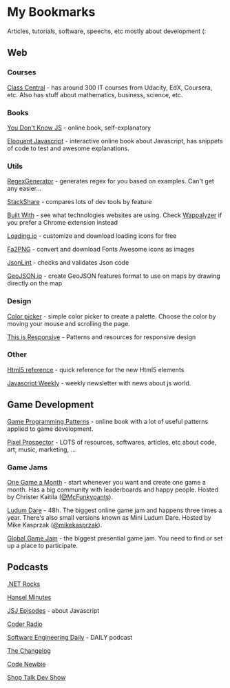 # My Bookmarks
Articles, tutorials, software, speechs, etc mostly about development (:


## Web

### Courses

[Class Central](https://www.class-central.com/courses/selfpaced?subject=cs%2Cprogramming-and-software-development) - has around 300 IT courses from Udacity, EdX, Coursera, etc. Also has stuff about mathematics, business, science, etc.

### Books 

[You Don't Know JS](https://github.com/getify/You-Dont-Know-JS) - online book, self-explanatory

[Eloquent Javascript](http://eloquentjavascript.net) - interactive online book about Javascript, has snippets of code to test and awesome explanations.

### Utils

[RegexGenerator](http://http://regex.inginf.units.it/) - generates regex for you based on examples. Can't get any easier...

[StackShare](http://stackshare.io/) - compares lots of dev tools by feature

[Built With](https://builtwith.com/) - see what technologies websites are using. Check [Wappalyzer](https://wappalyzer.com) if you prefer a Chrome extension instead

[Loading.io](http://loading.io) - customize and download loading icons for free

[Fa2PNG](http://fa2png.io/) - convert and download Fonts Awesome icons as images

[JsonLint](http://jsonlint.com) - checks and validates Json code

[GeoJSON.io](http://geojson.io) - create GeoJSON features format to use on maps by drawing directly on the map

### Design

[Color picker](https://color.hailpixel.com) - simple color picker to create a palette. Choose the color by moving your mouse and scrolling the page.

[This is Responsive](https://bradfrost.github.io/this-is-responsive/index.html) - Patterns and resources for responsive design

### Other

[Html5 reference](http://html5doctor.com/element-index/) - quick reference for the new Html5 elements

[Javascript Weekly](http://javascriptweekly.com) - weekly newsletter with news about js world.

## Game Development

[Game Programming Patterns](http://gameprogrammingpatterns.com/contents.html) - online book with a lot of useful patterns applied to game development.

[Pixel Prospector](http://www.pixelprospector.com/indie-resources/) - LOTS of resources, softwares, articles, etc about code, art, music, marketing, ...

### Game Jams

[One Game a Month](http://onegameamonth.com) - start whenever you want and create one game a month. Has a big community with leaderboards and happy people. Hosted by Christer Kaitila ([@McFunkypants](http://twitter.com/McFunkyPants)).

[Ludum Dare](http://ludumdare.com/compo/) - 48h. The biggest online game jam and happens three times a year. There's also small versions known as Mini Ludum Dare. Hosted by Mike Kasprzak ([@mikekasprzak](http://twitter.com/mikekasprzak)).

[Global Game Jam](http://globalgamejam.org) - the biggest presential game jam. You need to find or set up a place to participate.


## Podcasts

[.NET Rocks](http://www.dotnetrocks.com/)

[Hansel Minutes](http://hanselminutes.com/)

[JSJ Episodes](https://devchat.tv/js-jabber) - about Javascript

[Coder Radio](http://www.jupiterbroadcasting.com/show/coderradio/)

[Software Engineering Daily](https://dev.to/sedaily) - DAILY podcast

[The Changelog](https://dev.to/changelog)

[Code Newbie](https://dev.to/codenewbie)

[Shop Talk Dev Show](https://dev.to/shoptalkshow)
